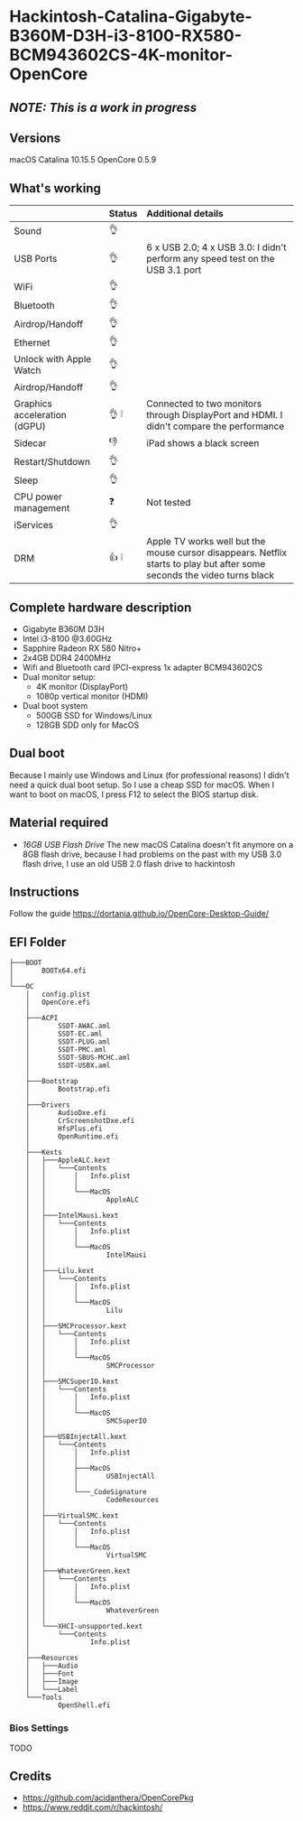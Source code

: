 # Hackintosh-Catalina-Gigabyte-B360M-D3H-i3-8100-RX580-BCM943602CS-4K-monitor-OpenCore

## *NOTE: This is a work in progress*

## Versions
macOS Catalina 10.15.5
OpenCore 0.5.9

## What's working
||Status|Additional details|
|:-|:-|:-|
|Sound| :ok_hand: ||
|USB Ports| :ok_hand: |6 x USB 2.0; 4 x USB 3.0: I didn't perform any speed test on the USB 3.1 port|
|WiFi| :ok_hand: ||
|Bluetooth| :ok_hand: ||
|Airdrop/Handoff| :ok_hand: ||
|Ethernet| :ok_hand: ||
|Unlock with Apple Watch| :ok_hand: ||
|Airdrop/Handoff| :ok_hand: ||
|Graphics acceleration (dGPU)| :ok_hand: :grey_exclamation: |Connected to two monitors through DisplayPort and HDMI. I didn't compare the performance|
|Sidecar| :thumbsdown: |iPad shows a black screen|
|Restart/Shutdown| :ok_hand: ||
|Sleep| :ok_hand: ||
|CPU power management| :question: |Not tested|
|iServices| :ok_hand: ||
|DRM| :thumbsup: :grey_exclamation: | Apple TV works well but the mouse cursor disappears. Netflix starts to play but after some seconds the video turns black|


## Complete hardware description
- Gigabyte B360M D3H
- Intel i3-8100 @3.60GHz
- Sapphire Radeon RX 580 Nitro+
- 2x4GB DDR4 2400MHz
- Wifi and Bluetooth card (PCI-express 1x adapter BCM943602CS
- Dual monitor setup:
  - 4K monitor (DisplayPort)
  - 1080p vertical monitor (HDMI)
- Dual boot system
  - 500GB SSD for Windows/Linux
  - 128GB SDD only for MacOS


## Dual boot
Because I mainly use Windows and Linux (for professional reasons) I didn't need a quick dual boot setup. So I use a cheap SSD for macOS. When I want to boot on macOS, I press F12 to select the BIOS startup disk.

## Material required
- *16GB USB Flash Drive* The new macOS Catalina doesn't fit anymore on a 8GB flash drive, because I had problems on the past with my USB 3.0 flash drive, I use an old USB 2.0 flash drive to hackintosh

## Instructions
Follow the guide https://dortania.github.io/OpenCore-Desktop-Guide/

## EFI Folder
```
├───BOOT
│       BOOTx64.efi
│       
└───OC
    │   config.plist
    │   OpenCore.efi
    │   
    ├───ACPI
    │       SSDT-AWAC.aml
    │       SSDT-EC.aml
    │       SSDT-PLUG.aml
    │       SSDT-PMC.aml
    │       SSDT-SBUS-MCHC.aml
    │       SSDT-USBX.aml
    │       
    ├───Bootstrap
    │       Bootstrap.efi
    │       
    ├───Drivers
    │       AudioDxe.efi
    │       CrScreenshotDxe.efi
    │       HfsPlus.efi
    │       OpenRuntime.efi
    │       
    ├───Kexts
    │   ├───AppleALC.kext
    │   │   └───Contents
    │   │       │   Info.plist
    │   │       │   
    │   │       └───MacOS
    │   │               AppleALC
    │   │               
    │   ├───IntelMausi.kext
    │   │   └───Contents
    │   │       │   Info.plist
    │   │       │   
    │   │       └───MacOS
    │   │               IntelMausi
    │   │               
    │   ├───Lilu.kext
    │   │   └───Contents
    │   │       │   Info.plist
    │   │       │   
    │   │       └───MacOS
    │   │               Lilu
    │   │               
    │   ├───SMCProcessor.kext
    │   │   └───Contents
    │   │       │   Info.plist
    │   │       │   
    │   │       └───MacOS
    │   │               SMCProcessor
    │   │               
    │   ├───SMCSuperIO.kext
    │   │   └───Contents
    │   │       │   Info.plist
    │   │       │   
    │   │       └───MacOS
    │   │               SMCSuperIO
    │   │               
    │   ├───USBInjectAll.kext
    │   │   └───Contents
    │   │       │   Info.plist
    │   │       │   
    │   │       ├───MacOS
    │   │       │       USBInjectAll
    │   │       │       
    │   │       └───_CodeSignature
    │   │               CodeResources
    │   │               
    │   ├───VirtualSMC.kext
    │   │   └───Contents
    │   │       │   Info.plist
    │   │       │   
    │   │       └───MacOS
    │   │               VirtualSMC
    │   │               
    │   ├───WhateverGreen.kext
    │   │   └───Contents
    │   │       │   Info.plist
    │   │       │   
    │   │       └───MacOS
    │   │               WhateverGreen
    │   │               
    │   └───XHCI-unsupported.kext
    │       └───Contents
    │               Info.plist
    │               
    ├───Resources
    │   ├───Audio
    │   ├───Font
    │   ├───Image
    │   └───Label
    └───Tools
            OpenShell.efi
```

### Bios Settings
TODO


## Credits
- https://github.com/acidanthera/OpenCorePkg
- https://www.reddit.com/r/hackintosh/

